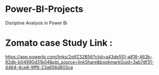 # Power-BI-Projects

Disriptive Analysis in Power Bi
# Zomato case Study Link : 
https://app.powerbi.com/links/2qIfZ32B56?ctid=a43de551-a818-463b-92db-b04990d31b04&pbi_source=linkShare&bookmarkGuid=3ab7df31-4464-4ce8-9ff6-23a656d803ca

